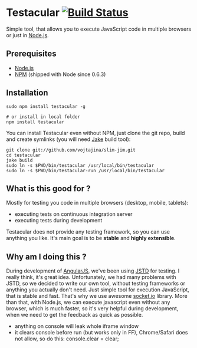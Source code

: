 # Testacular [![Build Status](https://secure.travis-ci.org/vojtajina/testacular.png?branch=master)](http://travis-ci.org/vojtajina/testacular)

Simple tool, that allows you to execute JavaScript code in multiple browsers or just in [Node.js].


## Prerequisites

* [Node.js]
* [NPM] (shipped with Node since 0.6.3)


## Installation

    sudo npm install testacular -g

    # or install in local folder
    npm install testacular

You can install Testacular even without NPM, just clone the git repo, build and create symlinks (you will need [Jake] build tool):

    git clone git://github.com/vojtajina/slim-jim.git
    cd testacular
    jake build
    sudo ln -s $PWD/bin/testacular /usr/local/bin/testacular
    sudo ln -s $PWD/bin/testacular-run /usr/local/bin/testacular


## What is this good for ?

Mostly for testing you code in multiple browsers (desktop, mobile, tablets):

* executing tests on continuous integration server
* executing tests during development

Testacular does not provide any testing framework, so you can use anything you like. It's main goal is to be **stable** and **highly extensible**.


## Why am I doing this ?

During development of [AngularJS], we've been using [JSTD] for testing. I really think, it's great idea. Unfortunately, we had many problems with JSTD, so we decided to write our own tool, without testing frameworks or anything you actually don't need. Just simple tool for execution JavaScript, that is stable and fast. That's why we use awesome [socket.io] library. More than that, with Node.js, we can execute javascript even without any browser, which is much faster, so it's very helpful during development, when we need to get the feedback as quick as possible.



- anything on console will leak whole iframe window
- it clears console before run (but works only in FF), Chrome/Safari does not allow, so do this:
console.clear = clear;


[AngularJS]: http://angularjs.org/
[JSTD]: http://code.google.com/p/js-test-driver/
[socket.io]: http://socket.io/
[Node.js]: http://nodejs.org/
[NPM]: http://npmjs.org/
[Jake]: https://github.com/mde/jake
